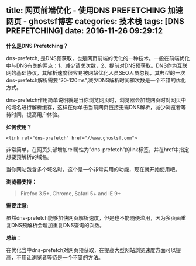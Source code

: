 title: 网页前端优化 - 使用DNS PREFETCHING 加速网页 - ghostsf博客
categories: 技术栈
tags: [DNS PREFETCHING]
date: 2016-11-26 09:29:12
---
**什么是DNS Prefetching？**

dns-prefetch, 是DNS预获取，也是网页前端的优化的一种技术。一般在前端优化中与DNS有关的两点：1、减少请求次数，2、提前对DNS预获取。DNS作为互联网的基础协议，其解析速度很容易被网站优化人员SEO人员忽视，其典型的一次dns-prefetch解析需要“20-120ms",减少DNS解析时间和次数是一个不错的优化方式。

dns-prefetch​作用简单说明就是当你浏览网页时，浏览器会加载网页时对网页中的域名进行解析缓存，这样在你单击当前网页链接无需DNS解析，减少浏览者等待时间，提高用户体验。

**如何使用？**

    <link rel="dns-prefetch" href="//www.ghostsf.com">

非常简单，在网页头部增加rel属性为”dns-prefetch”的link标签，并在href中指定想要预解析的域名。

当你网站包含多个域名时，这个是一个非常实用的功能，现在就开始使用吧。

**浏览器支持：**

> Firefox 3.5+, Chrome, Safari 5+ and IE 9+

**需要注意:**

虽然dns-prefetch能够加快网页解析速度，但是也不能随便滥用，因为多页面重复DNS预解析会增加重复DNS查询的次数。

**总结：**

在优化当中dns-prefetch对网页预获取，在提高大型网站浏览速度方面可以提高，不用让浏览者等待是一个不错的方法。
